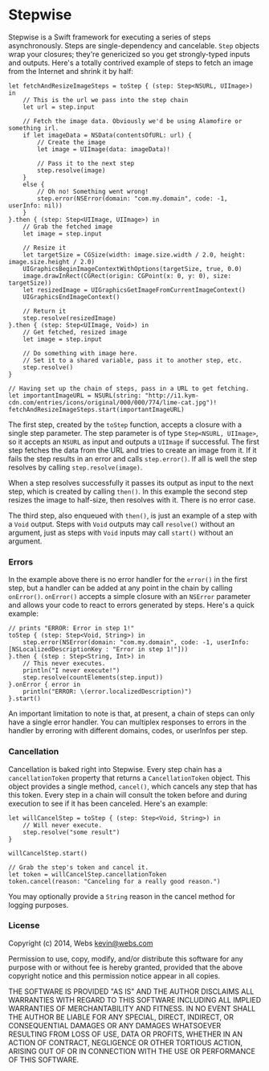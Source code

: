 # Stepwise

Stepwise is a Swift framework for executing a series of steps asynchronously. Steps are single-dependency and cancelable. `Step` objects wrap your closures; they're genericized so you get strongly-typed inputs and outputs. Here's a totally contrived example of steps to fetch an image from the Internet and shrink it by half:

    let fetchAndResizeImageSteps = toStep { (step: Step<NSURL, UIImage>) in
        // This is the url we pass into the step chain
        let url = step.input
        
        // Fetch the image data. Obviously we'd be using Alamofire or something irl.
        if let imageData = NSData(contentsOfURL: url) {
            // Create the image
            let image = UIImage(data: imageData)!
            
            // Pass it to the next step
            step.resolve(image)
        }
        else {
            // Oh no! Something went wrong!
            step.error(NSError(domain: "com.my.domain", code: -1, userInfo: nil))
        }
    }.then { (step: Step<UIImage, UIImage>) in
        // Grab the fetched image
        let image = step.input
        
        // Resize it
        let targetSize = CGSize(width: image.size.width / 2.0, height: image.size.height / 2.0)
        UIGraphicsBeginImageContextWithOptions(targetSize, true, 0.0)
        image.drawInRect(CGRect(origin: CGPoint(x: 0, y: 0), size: targetSize))
        let resizedImage = UIGraphicsGetImageFromCurrentImageContext()
        UIGraphicsEndImageContext()
        
        // Return it
        step.resolve(resizedImage)
    }.then { (step: Step<UIImage, Void>) in
        // Get fetched, resized image
        let image = step.input
        
        // Do something with image here.
        // Set it to a shared variable, pass it to another step, etc.
        step.resolve()
    }

    // Having set up the chain of steps, pass in a URL to get fetching.
    let importantImageURL = NSURL(string: "http://i1.kym-cdn.com/entries/icons/original/000/000/774/lime-cat.jpg")!
    fetchAndResizeImageSteps.start(importantImageURL)

The first step, created by the `toStep` function, accepts a closure with a single step parameter. The step parameter is of type `Step<NSURL, UIImage>`, so it accepts an `NSURL` as input and outputs a `UIImage` if successful. The first step fetches the data from the URL and tries to create an image from it. If it fails the step results in an error and calls `step.error()`. If all is well the step resolves by calling `step.resolve(image)`.

When a step resolves successfully it passes its output as input to the next step, which is created by calling `then()`. In this example the second step resizes the image to half-size, then resolves with it. There is no error case.

The third step, also enqueued with `then()`, is just an example of a step with a `Void` output. Steps with `Void` outputs may call `resolve()` without an argument, just as steps with `Void` inputs may call `start()` without an argument.

### Errors

In the example above there is no error handler for the `error()` in the first step, but a handler can be added at any point in the chain by calling `onError()`. `onError()` accepts a simple closure with an `NSError` parameter and allows your code to react to errors generated by steps. Here's a quick example:

    // prints "ERROR: Error in step 1!"
    toStep { (step: Step<Void, String>) in
        step.error(NSError(domain: "com.my.domain", code: -1, userInfo: [NSLocalizedDescriptionKey : "Error in step 1!"]))
    }.then { (step : Step<String, Int>) in
        // This never executes.
        println("I never execute!")
        step.resolve(countElements(step.input))
    }.onError { error in
        println("ERROR: \(error.localizedDescription)")
    }.start()

An important limitation to note is that, at present, a chain of steps can only have a single error handler. You can multiplex responses to errors in the handler by erroring with different domains, codes, or userInfos per step.

### Cancellation

Cancellation is baked right into Stepwise. Every step chain has a `cancellationToken` property that returns a `CancellationToken` object. This object provides a single method, `cancel()`, which cancels any step that has this token. Every step in a chain will consult the token before and during execution to see if it has been canceled. Here's an example:

    let willCancelStep = toStep { (step: Step<Void, String>) in
        // Will never execute.
        step.resolve("some result")
    }

    willCancelStep.start()

    // Grab the step's token and cancel it.
    let token = willCancelStep.cancellationToken
    token.cancel(reason: "Canceling for a really good reason.")

You may optionally provide a `String` reason in the cancel method for logging purposes.

### License

Copyright (c) 2014, Webs <kevin@webs.com>

Permission to use, copy, modify, and/or distribute this software for any
purpose with or without fee is hereby granted, provided that the above
copyright notice and this permission notice appear in all copies.

THE SOFTWARE IS PROVIDED "AS IS" AND THE AUTHOR DISCLAIMS ALL WARRANTIES
WITH REGARD TO THIS SOFTWARE INCLUDING ALL IMPLIED WARRANTIES OF
MERCHANTABILITY AND FITNESS. IN NO EVENT SHALL THE AUTHOR BE LIABLE FOR
ANY SPECIAL, DIRECT, INDIRECT, OR CONSEQUENTIAL DAMAGES OR ANY DAMAGES
WHATSOEVER RESULTING FROM LOSS OF USE, DATA OR PROFITS, WHETHER IN AN
ACTION OF CONTRACT, NEGLIGENCE OR OTHER TORTIOUS ACTION, ARISING OUT OF
OR IN CONNECTION WITH THE USE OR PERFORMANCE OF THIS SOFTWARE.